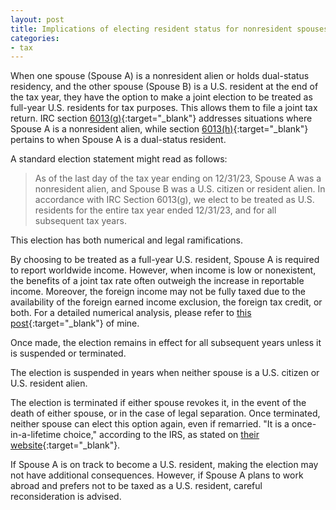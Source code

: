 ```yaml
---
layout: post
title: Implications of electing resident status for nonresident spouses
categories:
- tax
---
```


When one spouse (Spouse A) is a nonresident alien or holds dual-status
residency, and the other spouse (Spouse B) is a U.S. resident at the end of the
tax year, they have the option to make a joint election to be treated as
full-year U.S. residents for tax purposes. This allows them to file a joint tax
return. IRC section [6013(g)][6013]{:target="_blank"}
addresses situations where Spouse A is a
nonresident alien, while section [6013(h)][6013]{:target="_blank"}
pertains to when Spouse A is a dual-status resident.

A standard election statement might read as follows:

>As of the last day of the tax year ending on 12/31/23, Spouse A was a
nonresident alien, and Spouse B was a U.S. citizen or resident alien. In
accordance with IRC Section 6013(g), we elect to be treated as U.S. residents
for the entire tax year ended 12/31/23, and for all subsequent tax years.

This election has both numerical and legal ramifications.

By choosing to be treated as a full-year U.S. resident, Spouse A is required to
report worldwide income. However, when income is low or nonexistent, the
benefits of a joint tax rate often outweigh the increase in reportable income.
Moreover, the foreign income may not be fully taxed due to the availability of
the foreign earned income exclusion, the foreign tax credit, or both. For a
detailed numerical analysis, please refer to [this post][feic]{:target="_blank"}
of mine.

Once made, the election remains in effect for all subsequent years unless it is
suspended or terminated.

The election is suspended in years when neither spouse is a U.S. citizen or
U.S. resident alien.

The election is terminated if either spouse revokes it, in the event of the
death of either spouse, or in the case of legal separation. Once terminated,
neither spouse can elect this option again, even if remarried. "It is a
once-in-a-lifetime choice," according to the IRS, as stated on [their website][web]{:target="_blank"}.

If Spouse A is on track to become a U.S. resident, making the election may not have
additional consequences. However, if Spouse A plans to work abroad and prefers not to be
taxed as a U.S. resident, careful reconsideration is advised.

[6013]: https://www.taxnotes.com/research/federal/usc26/6013
[feic]: https://taxandlife.com/cat/tax/math/2018/04/03/foreign-incom-exclusion.html
[web]: https://www.irs.gov/individuals/international-taxpayers/nonresident-spouse
